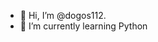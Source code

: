 - 👋 Hi, I’m @dogos112.
- 🌱 I’m currently learning Python


<!---
dogos112/dogos112 is a ✨ special ✨ repository because its `README.md` (this file) appears on your GitHub profile.
You can click the Preview link to take a look at your changes.
--->
